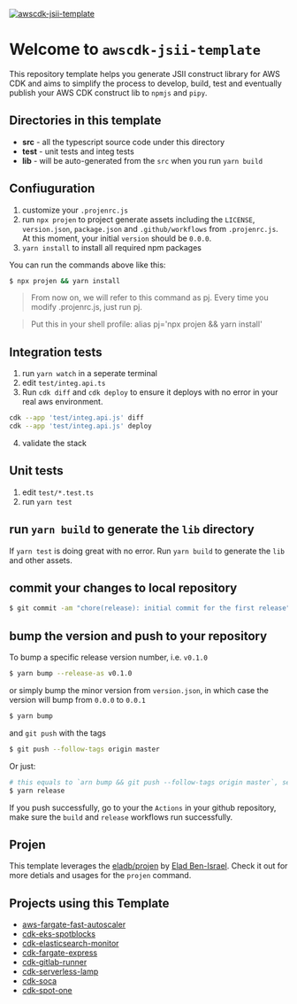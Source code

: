 [![awscdk-jsii-template](https://img.shields.io/badge/built%20with-awscdk--jsii--template-blue)](https://github.com/pahud/awscdk-jsii-template)


# Welcome to `awscdk-jsii-template`

This repository template helps you generate JSII construct library for AWS CDK and aims to simplify
the process to develop, build, test and eventually publish your AWS CDK construct lib to `npmjs` and `pipy`.


## Directories in this template

- **src** - all the typescript source code under this directory
- **test** - unit tests and integ tests
- **lib** - will be auto-generated from the `src` when you run `yarn build`


## Confiuguration

1. customize your `.projenrc.js`
1. run `npx projen` to project generate assets including the `LICENSE`, `version.json`, `package.json` and `.github/workflows` from `.projenrc.js`.
At this moment, your initial `version` should be `0.0.0`.
2. `yarn install` to install all required npm packages

You can run the commands above like this:
```sh
$ npx projen && yarn install
```

>From now on, we will refer to this command as pj. Every time you modify .projenrc.js, just run pj.

>Put this in your shell profile: alias pj='npx projen && yarn install'



## Integration tests

1. run `yarn watch` in a seperate terminal
2. edit `test/integ.api.ts`
3. Run `cdk diff` and `cdk deploy` to ensure it deploys with no error in your real aws environment.

```bash
cdk --app 'test/integ.api.js' diff
cdk --app 'test/integ.api.js' deploy
```

4. validate the stack

## Unit tests

1. edit `test/*.test.ts`
2. run `yarn test`


## run `yarn build` to generate the `lib` directory

If `yarn test` is doing great with no error. Run `yarn build` to generate the `lib` and other assets.

## commit your changes to local repository

```sh
$ git commit -am "chore(release): initial commit for the first release" 
```


## bump the version and push to your repository

To bump a specific release version number, i.e. `v0.1.0`
```sh
$ yarn bump --release-as v0.1.0
```
or simply bump the minor version from `version.json`, in which case the version will bump from `0.0.0` to `0.0.1`

```sh
$ yarn bump
```

and `git push` with the tags

```sh
$ git push --follow-tags origin master
```

Or just:

```sh
# this equals to `arn bump && git push --follow-tags origin master`, see package.json
$ yarn release
```

If you push successfully, go to your the `Actions` in your github repository, make sure the `build` and `release` workflows run successfully.


## Projen

This template leverages the [eladb/projen](https://github.com/eladb/projen) by [Elad Ben-Israel](https://github.com/eladb). Check it out for more detials and usages for the `projen` command.

## Projects using this Template
- [aws-fargate-fast-autoscaler](https://github.com/aws-samples/aws-fargate-fast-autoscaler)
- [cdk-eks-spotblocks](https://github.com/pahud/cdk-eks-spotblocks)
- [cdk-elasticsearch-monitor](https://github.com/jialechan/cdk-elasticache-monitor)
- [cdk-fargate-express](https://github.com/pahud/cdk-fargate-express)
- [cdk-gitlab-runner](https://github.com/guan840912/cdk-gitlab-runner)
- [cdk-serverless-lamp](https://github.com/aws-samples/cdk-serverless-lamp)
- [cdk-soca](https://github.com/pahud/cdk-soca)
- [cdk-spot-one](https://github.com/pahud/cdk-spot-one)






